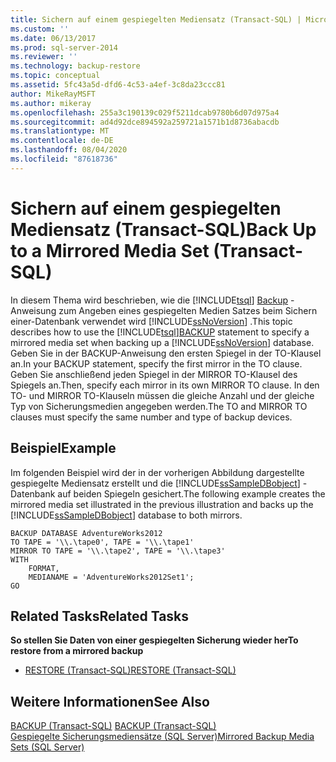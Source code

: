 ```yaml
---
title: Sichern auf einem gespiegelten Mediensatz (Transact-SQL) | Microsoft-Dokumentation
ms.custom: ''
ms.date: 06/13/2017
ms.prod: sql-server-2014
ms.reviewer: ''
ms.technology: backup-restore
ms.topic: conceptual
ms.assetid: 5fc43a5d-dfd6-4c53-a4ef-3c8da23ccc81
author: MikeRayMSFT
ms.author: mikeray
ms.openlocfilehash: 255a3c190139c029f5211dcab9780b6d07d975a4
ms.sourcegitcommit: ad4d92dce894592a259721a1571b1d8736abacdb
ms.translationtype: MT
ms.contentlocale: de-DE
ms.lasthandoff: 08/04/2020
ms.locfileid: "87618736"
---
```

# <a name="back-up-to-a-mirrored-media-set-transact-sql"></a><span data-ttu-id="49c7f-102">Sichern auf einem gespiegelten Mediensatz (Transact-SQL)</span><span class="sxs-lookup"><span data-stu-id="49c7f-102">Back Up to a Mirrored Media Set (Transact-SQL)</span></span>
  <span data-ttu-id="49c7f-103">In diesem Thema wird beschrieben, wie die [!INCLUDE[tsql](../../includes/tsql-md.md)] [Backup](/sql/t-sql/statements/backup-transact-sql) -Anweisung zum Angeben eines gespiegelten Medien Satzes beim Sichern einer-Datenbank verwendet wird [!INCLUDE[ssNoVersion](../../includes/ssnoversion-md.md)] .</span><span class="sxs-lookup"><span data-stu-id="49c7f-103">This topic describes how to use the [!INCLUDE[tsql](../../includes/tsql-md.md)][BACKUP](/sql/t-sql/statements/backup-transact-sql) statement to specify a mirrored media set when backing up a [!INCLUDE[ssNoVersion](../../includes/ssnoversion-md.md)] database.</span></span> <span data-ttu-id="49c7f-104">Geben Sie in der BACKUP-Anweisung den ersten Spiegel in der TO-Klausel an.</span><span class="sxs-lookup"><span data-stu-id="49c7f-104">In your BACKUP statement, specify the first mirror in the TO clause.</span></span> <span data-ttu-id="49c7f-105">Geben Sie anschließend jeden Spiegel in der MIRROR TO-Klausel des Spiegels an.</span><span class="sxs-lookup"><span data-stu-id="49c7f-105">Then, specify each mirror in its own MIRROR TO clause.</span></span> <span data-ttu-id="49c7f-106">In den TO- und MIRROR TO-Klauseln müssen die gleiche Anzahl und der gleiche Typ von Sicherungsmedien angegeben werden.</span><span class="sxs-lookup"><span data-stu-id="49c7f-106">The TO and MIRROR TO clauses must specify the same number and type of backup devices.</span></span>  
  
## <a name="example"></a><span data-ttu-id="49c7f-107">Beispiel</span><span class="sxs-lookup"><span data-stu-id="49c7f-107">Example</span></span>  
 <span data-ttu-id="49c7f-108">Im folgenden Beispiel wird der in der vorherigen Abbildung dargestellte gespiegelte Mediensatz erstellt und die [!INCLUDE[ssSampleDBobject](../../includes/sssampledbobject-md.md)] -Datenbank auf beiden Spiegeln gesichert.</span><span class="sxs-lookup"><span data-stu-id="49c7f-108">The following example creates the mirrored media set illustrated in the previous illustration and backs up the [!INCLUDE[ssSampleDBobject](../../includes/sssampledbobject-md.md)] database to both mirrors.</span></span>  
  
```  
BACKUP DATABASE AdventureWorks2012  
TO TAPE = '\\.\tape0', TAPE = '\\.\tape1'  
MIRROR TO TAPE = '\\.\tape2', TAPE = '\\.\tape3'  
WITH  
    FORMAT,  
    MEDIANAME = 'AdventureWorks2012Set1';  
GO  
```  
  
## <a name="related-tasks"></a><span data-ttu-id="49c7f-109">Related Tasks</span><span class="sxs-lookup"><span data-stu-id="49c7f-109">Related Tasks</span></span>  
 <span data-ttu-id="49c7f-110">**So stellen Sie Daten von einer gespiegelten Sicherung wieder her**</span><span class="sxs-lookup"><span data-stu-id="49c7f-110">**To restore from a mirrored backup**</span></span>  
  
-   [<span data-ttu-id="49c7f-111">RESTORE &#40;Transact-SQL&#41;</span><span class="sxs-lookup"><span data-stu-id="49c7f-111">RESTORE &#40;Transact-SQL&#41;</span></span>](/sql/t-sql/statements/restore-statements-transact-sql)  
  
## <a name="see-also"></a><span data-ttu-id="49c7f-112">Weitere Informationen</span><span class="sxs-lookup"><span data-stu-id="49c7f-112">See Also</span></span>  
 <span data-ttu-id="49c7f-113">[BACKUP &#40;Transact-SQL&#41;](/sql/t-sql/statements/backup-transact-sql) </span><span class="sxs-lookup"><span data-stu-id="49c7f-113">[BACKUP &#40;Transact-SQL&#41;](/sql/t-sql/statements/backup-transact-sql) </span></span>  
 [<span data-ttu-id="49c7f-114">Gespiegelte Sicherungsmediensätze &#40;SQL Server&#41;</span><span class="sxs-lookup"><span data-stu-id="49c7f-114">Mirrored Backup Media Sets &#40;SQL Server&#41;</span></span>](mirrored-backup-media-sets-sql-server.md)  
  
  
